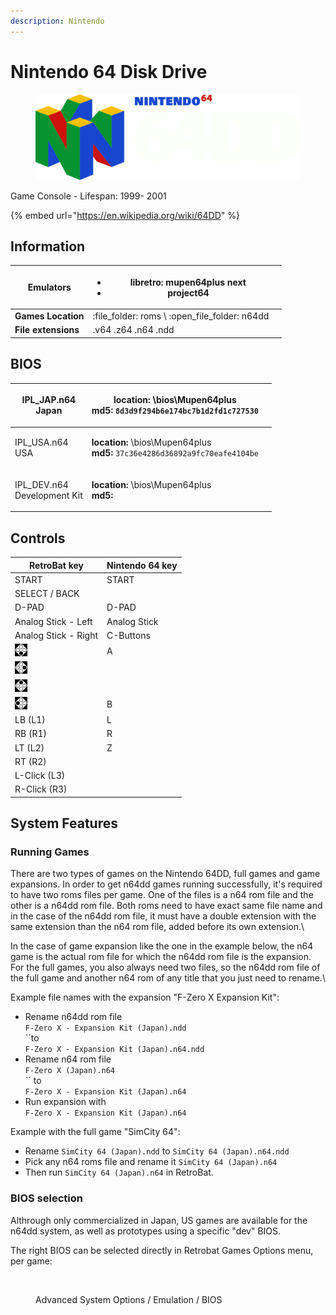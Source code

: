 ```yaml
---
description: Nintendo
---
```


# Nintendo 64 Disk Drive



<figure><img src="https://raw.githubusercontent.com/fabricecaruso/es-theme-carbon/master/art/logos/n64dd.svg" alt=""><figcaption></figcaption></figure>

Game Console - Lifespan: 1999- 2001

{% embed url="https://en.wikipedia.org/wiki/64DD" %}

## Information

| **Emulators**       | <ul><li>libretro: mupen64plus next</li><li>project64</li></ul> |   |
| ------------------- | -------------------------------------------------------------- | - |
| **Games Location**  | :file\_folder: roms \ :open\_file\_folder: n64dd               |   |
| **File extensions** | .v64 .z64 .n64 .ndd                                            |   |

## BIOS

| <p>IPL_JAP.n64<br>Japan</p>           | <p><strong>location:</strong> \bios\Mupen64plus<br><strong>md5:</strong> <code>8d3d9f294b6e174bc7b1d2fd1c727530</code></p> |   |
| ------------------------------------- | -------------------------------------------------------------------------------------------------------------------------- | - |
| <p>IPL_USA.n64<br>USA</p>             | <p><strong>location:</strong> \bios\Mupen64plus<br><strong>md5:</strong> <code>37c36e4286d36892a9fc70eafe4104be</code></p> |   |
| <p>IPL_DEV.n64<br>Development Kit</p> | <p><strong>location:</strong> \bios\Mupen64plus<br><strong>md5:</strong> </p>                                              |   |

## Controls

| RetroBat key                                                                        | Nintendo 64 key |
| ----------------------------------------------------------------------------------- | --------------- |
| START                                                                               | START           |
| SELECT / BACK                                                                       |                 |
| D-PAD                                                                               | D-PAD           |
| Analog Stick - Left                                                                 | Analog Stick    |
| Analog Stick - Right                                                                | C-Buttons       |
| ![A](<../../.gitbook/assets/image (1) (2).png>)                                     | A               |
| ![B](<../../.gitbook/assets/image (4) (1).png>)                                     |                 |
| <img src="../../.gitbook/assets/image (3) (1) (2).png" alt="" data-size="original"> |                 |
| <img src="../../.gitbook/assets/image (2) (1) (1).png" alt="" data-size="line">     | B               |
| LB (L1)                                                                             | L               |
| RB (R1)                                                                             | R               |
| LT (L2)                                                                             | Z               |
| RT (R2)                                                                             |                 |
| L-Click (L3)                                                                        |                 |
| R-Click (R3)                                                                        |                 |

## System Features

### Running Games

There are two types of games on the Nintendo 64DD, full games and game expansions. In order to get n64dd games running successfully, it's required to have two roms files per game. One of the files is a n64 rom file and the other is a n64dd rom file. Both roms need to have exact same file name and in the case of the n64dd rom file, it must have a double extension with the same extension than the n64 rom file, added before its own extension.\


In the case of game expansion like the one in the example below, the n64 game is the actual rom file for which the n64dd rom file is the expansion. For the full games, you also always need two files, so the n64dd rom file of the full game and another n64 rom of any title that you just need to rename.\


Example file names with the expansion "F-Zero X Expansion Kit":

* Rename n64dd rom file\
  `F-Zero X - Expansion Kit (Japan).ndd`\
  ``to\
  `F-Zero X - Expansion Kit (Japan).n64.ndd`
* Rename n64 rom file\
  `F-Zero X (Japan).n64`\
  `` to \
  `F-Zero X - Expansion Kit (Japan).n64`
* Run expansion with\
  `F-Zero X - Expansion Kit (Japan).n64`

Example with the full game "SimCity 64":

* Rename `SimCity 64 (Japan).ndd` to `SimCity 64 (Japan).n64.ndd`
* Pick any n64 roms file and rename it `SimCity 64 (Japan).n64`
* Then run `SimCity 64 (Japan).n64` in RetroBat.

### BIOS selection

Althrough only commercialized in Japan, US games are available for the n64dd system, as well as prototypes using a specific "dev" BIOS.

The right BIOS can be selected directly in Retrobat Games Options menu, per game:

<figure><img src="https://i.imgur.com/htqkK3Q.png" alt=""><figcaption><p>Advanced System Options / Emulation / BIOS</p></figcaption></figure>
